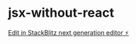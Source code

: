 # jsx-without-react

[Edit in StackBlitz next generation editor ⚡️](https://stackblitz.com/~/github.com/imlolman/jsx-without-react)